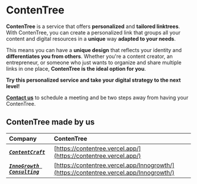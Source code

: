 # ContenTree

**ContenTree** is a service that offers **personalized** and **tailored linktrees**. With ContenTree, you can create a personalized link that groups all your content and digital resources in a **unique** way **adapted to your needs**.

This means you can have a **unique design** that reflects your identity and **differentiates you from others**. Whether you're a content creator, an entrepreneur, or someone who just wants to organize and share multiple links in one place, **ContenTree is the ideal option for you**.

**Try this personalized service and take your digital strategy to the next level!**

[**Contact us**](https://www.instagram.com/contentcraft_studio) to schedule a meeting and be two steps away from having your ContenTree.

## ContenTree made by us

| Company                                                               | ContenTree                                                                             |
| :-------------------------------------------------------------------- | :------------------------------------------------------------------------------------- |
| [***`ContentCraft`***](https://www.instagram.com/contentcraft_studio) | [https://contentree.vercel.app/](https://contentree.vercel.app/)                       |
| [***`InnoGrowth Consulting`***](https://innogrowth.vercel.app/)       | [https://contentree.vercel.app/Innogrowth/](https://contentree.vercel.app/Innogrowth/) |